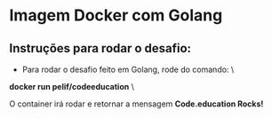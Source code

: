 # Imagem Docker com Golang

## Instruções para rodar o desafio: 
 
* Para rodar o desafio feito em Golang, rode do comando: \

**docker run pelif/codeeducation** \ 

O container irá rodar e retornar a mensagem **Code.education Rocks!**